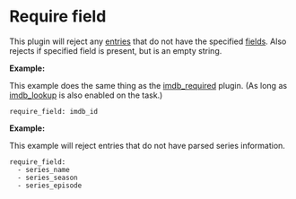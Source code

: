 # Require field
This plugin will reject any [entries](/Entry) that do not have the specified [fields](/Entry#Knownfields). Also rejects if specified field is present, but is an empty string.

**Example:**

This example does the same thing as the [imdb_required](/Plugins/imdb_required) plugin. (As long as [imdb_lookup](/Plugins/imdb_lookup) is also enabled on the task.)
```
require_field: imdb_id
```

**Example:**

This example will reject entries that do not have parsed series information.
```
require_field:
  - series_name
  - series_season
  - series_episode
```